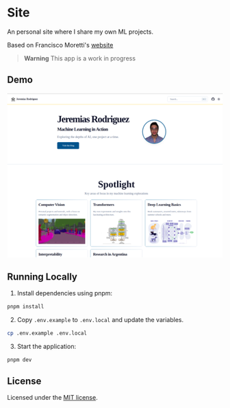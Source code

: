 # Site

An personal site where I share my own ML projects.

Based on Francisco Moretti's [website](https://www.franciscomoretti.com/)

> **Warning**
> This app is a work in progress

## Demo

![Site Preview of docs page](/site_preview.png)

## Running Locally

1. Install dependencies using pnpm:

```sh
pnpm install
```

2. Copy `.env.example` to `.env.local` and update the variables.

```sh
cp .env.example .env.local
```

3. Start the application:

```sh
pnpm dev
```

## License

Licensed under the [MIT license](https://github.com/franciscomoretti/site/blob/main/LICENSE.md).
